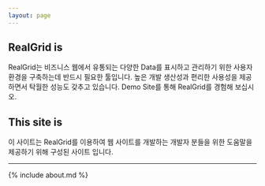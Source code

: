 ```yaml
---
layout: page
---
```


## RealGrid is
RealGrid는 비즈니스 웹에서 유통되는 다양한 Data를 표시하고 관리하기 위한 사용자 환경을 구축하는데 반드시 필요한 툴입니다.
높은 개발 생산성과 편리한 사용성을 제공하면서 탁월한 성능도 갖추고 있습니다. Demo Site를 통해 RealGrid를 경험해 보십시오.

## This site is
이 사이트는 RealGrid를 이용하여 웹 사이트를 개발하는 개발자 분들을 위한 도움말을 제공하기 위해 구성된 사이트 입니다.

---

{% include about.md %}